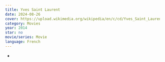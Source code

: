 ```yaml
---
title: Yves Saint Laurent
date: 2024-08-26
cover: https://upload.wikimedia.org/wikipedia/en/c/cd/Yves_Saint_Laurent_film_poster.png
category: Movies
year: 2014
star: no
movie/series: Movie
language: French
---
```

-




